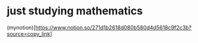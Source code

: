 # just studying mathematics

(mynotion)[https://www.notion.so/271d1b2618d080b580d4d5618c9f2c3b?source=copy_link]
